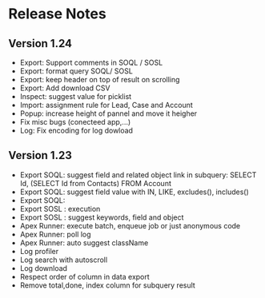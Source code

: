 # Release Notes

## Version 1.24

- Export: Support comments in SOQL / SOSL
- Export: format query SOQL/ SOSL
- Export: keep header on top of result on scrolling
- Export: Add download CSV
- Inspect: suggest value for picklist
- Import: assignment rule for Lead, Case and Account
- Popup: increase height of pannel and move it heigher
- Fix misc bugs (conecteed app,...)
- Log: Fix encoding for log dowload

## Version 1.23

- Export SOQL: suggest field and related object link in subquery: SELECT Id, (SELECT Id from Contacts) FROM Account
- Export SOQL: suggest field value with IN, LIKE, excludes(), includes()
- Export SOQL: 
- Export SOSL : execution
- Export SOSL : suggest keywords, field and object
- Apex Runner: execute batch, enqueue job or just anonymous code
- Apex Runner: poll log
- Apex Runner: auto suggest className
- Log profiler
- Log search with autoscroll
- Log download
- Respect order of column in data export
- Remove total,done, index column for subquery result 
